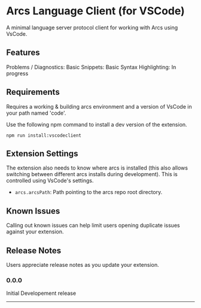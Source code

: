# Arcs Language Client (for VSCode)

A minimal language server protocol client for working with Arcs using VsCode.

## Features

Problems / Diagnostics: Basic
Snippets: Basic
Syntax Highlighting: In progress

## Requirements

Requires a working & building arcs environment and a version of VsCode in your path named 'code'.

Use the following npm command to install a dev version of the extension.

```
npm run install:vscodeclient
```

## Extension Settings

The extension also needs to know where arcs is installed (this also allows switching between different arcs installs during development).
This is controlled using VsCode's settings.

* `arcs.arcsPath`: Path pointing to the arcs repo root directory.

## Known Issues

Calling out known issues can help limit users opening duplicate issues against your extension.

## Release Notes

Users appreciate release notes as you update your extension.

### 0.0.0

Initial Developement release

-----------------------------------------------------------------------------------------------------------
